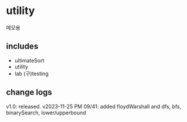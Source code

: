 # utility
메모용

## includes
+ ultimateSort
+ utility
+ lab (구)testing

## change logs
v1.0: released.
v2023-11-25 PM 09/41: added floydWarshall and dfs, bfs, binarySearch, lower/upperbound
